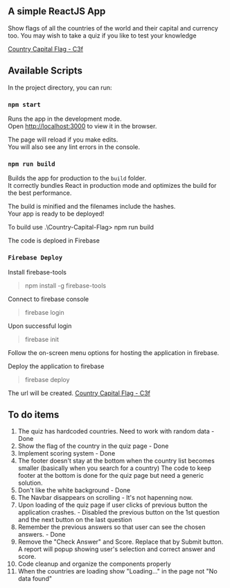 ## A simple ReactJS App

Show flags of all the countries of the world and their capital and currency too. You may wish to take a quiz if you like to test your knowledge

[Country Capital Flag - C3f](https://country-capital-flag.web.app/)

## Available Scripts

In the project directory, you can run:

### `npm start`

Runs the app in the development mode.<br />
Open [http://localhost:3000](http://localhost:3000) to view it in the browser.

The page will reload if you make edits.<br />
You will also see any lint errors in the console.

### `npm run build`

Builds the app for production to the `build` folder.<br />
It correctly bundles React in production mode and optimizes the build for the best performance.

The build is minified and the filenames include the hashes.<br />
Your app is ready to be deployed!

To build use
.\Country-Capital-Flag> npm run build

The code is deploed in Firebase

### `Firebase Deploy`

Install firebase-tools

> npm install -g firebase-tools

Connect to firebase console

> firebase login

Upon successful login

> firebase init

Follow the on-screen menu options for hosting the application in firebase.

Deploy the application to firebase

> firebase deploy

The url will be created.
[Country Capital Flag - C3f](https://country-capital-flag.web.app/)

## To do items

1. The quiz has hardcoded countries. Need to work with random data - Done
2. Show the flag of the country in the quiz page - Done
3. Implement scoring system - Done
4. The footer doesn't stay at the bottom when the country list becomes smaller (basically when you search for a country)
   The code to keep footer at the bottom is done for the quiz page but need a generic solution.
5. Don't like the white background - Done
6. The Navbar disappears on scrolling - It's not hapenning now.
7. Upon loading of the quiz page if user clicks of previous button the application crashes. - Disabled the previous button on the 1st question and the next button on the last question
8. Remember the previous answers so that user can see the chosen answers. - Done
9. Remove the "Check Answer" and Score. Replace that by Submit button. A report will popup showing user's selection and correct answer and score.
10. Code cleanup and organize the components properly
11. When the countries are loading show "Loading..." in the page not "No data found"
